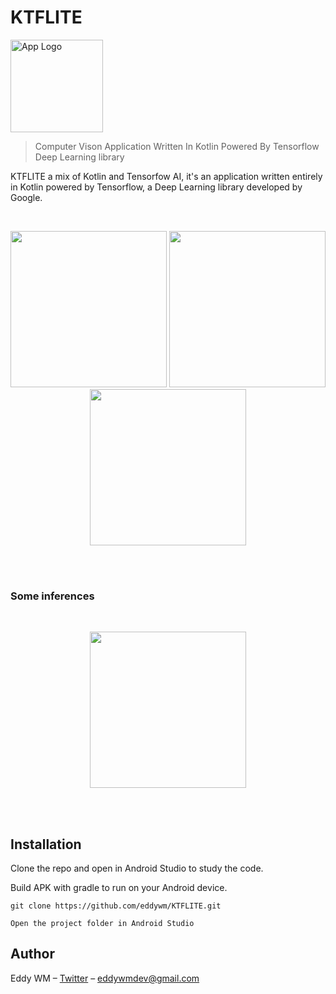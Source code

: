 # KTFLITE


<img src="./assets/app_logo_neo.png" width="148" alt="App Logo">

> Computer Vison Application Written In Kotlin Powered By Tensorflow Deep Learning library

KTFLITE a mix of Kotlin and Tensorfow AI, it's an application written entirely in Kotlin
powered by Tensorflow, a Deep Learning library developed by Google.

<br>
<p align="center">

  <img src="https://raw.githubusercontent.com/eddywm/KTFLITE/master/assets/app_img1.png" width="250">

   <img src="https://raw.githubusercontent.com/eddywm/KTFLITE/master/assets/app_img2.png" width="250">

   <img src="https://raw.githubusercontent.com/eddywm/KTFLITE/master/assets/app_img3.png" width="250">

   </p>
<br>
<br>

### Some inferences

<br>
<p align="center">

  <img src="https://raw.githubusercontent.com/eddywm/KTFLITE/master/assets/app_img_inference1.png" width="250">

  
  </p>
<br>
<br>


## Installation

Clone the repo and open in Android Studio to study the code.

Build APK with gradle to run on your Android device.


``git clone https://github.com/eddywm/KTFLITE.git ``

``Open the project folder in Android Studio``


## Author

Eddy WM – [Twitter](https://x.com/eddysgr) – eddywmdev@gmail.com
